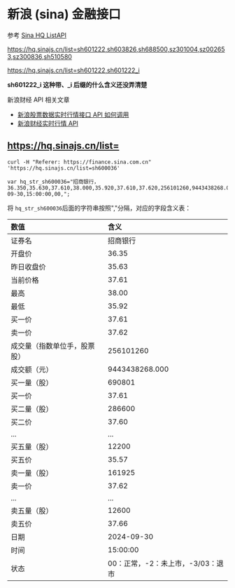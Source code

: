 # 新浪 (sina) 金融接口

参考 [Sina HQ ListAPI](https://uio.cn/zh-cn/posts/hqsinajs/)

https://hq.sinajs.cn/list=sh601222,sh603826,sh688500,sz301004,sz002653,sz300836,sh510580

https://hq.sinajs.cn/list=sh601222,sh601222_i

**sh601222_i 这种带、\_i 后缀的什么含义还没弄清楚**

新浪财经 API 相关文章

- [新浪股票数据实时行情接口 API 如何调用](https://www.juhe.cn/news/index/id/7854)
- [新浪财经实时行情 API](https://github.com/HarrisonXi/AStock/blob/master/%E5%AE%9E%E6%97%B6%E8%A1%8C%E6%83%85API.md)

## https://hq.sinajs.cn/list=

```shell
curl -H "Referer: https://finance.sina.com.cn" 'https://hq.sinajs.cn/list=sh600036'
```

```text
var hq_str_sh600036="招商银行，36.350,35.630,37.610,38.000,35.920,37.610,37.620,256101260,9443438268.000,690801,37.610,286600,37.600,17000,37.590,55400,37.580,12200,37.570,161925,37.620,90600,37.630,50400,37.640,104100,37.650,126000,37.660,2024-09-30,15:00:00,00,";
```

将 `hq_str_sh600036`后面的字符串按照","分隔，对应的字段含义表：

| 数值                         | 含义                              |
| :--------------------------- | :-------------------------------- |
| 证券名                       | 招商银行                          |
| 开盘价                       | 36.35                             |
| 昨日收盘价                   | 35.63                             |
| 当前价格                     | 37.61                             |
| 最高                         | 38.00                             |
| 最低                         | 35.92                             |
| 买一价                       | 37.61                             |
| 卖一价                       | 37.62                             |
| 成交量（指数单位手，股票股） | 256101260                         |
| 成交额（元）                 | 9443438268.000                    |
| 买一量（股）                 | 690801                            |
| 买一价                       | 37.61                             |
| 买二量（股）                 | 286600                            |
| 买二价                       | 37.60                             |
| ...                          | ...                               |
| 买五量（股）                 | 12200                             |
| 买五价                       | 35.57                             |
| 卖一量（股）                 | 161925                            |
| 卖一价                       | 37.62                             |
| ...                          | ...                               |
| 卖五量（股）                 | 12600                             |
| 卖五价                       | 37.66                             |
| 日期                         | 2024-09-30                        |
| 时间                         | 15:00:00                          |
| 状态                         | 00：正常，-2：未上市，-3/03：退市 |
